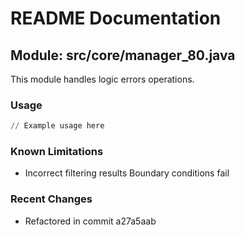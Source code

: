 # README Documentation

## Module: src/core/manager_80.java

This module handles logic errors operations.

### Usage

```python
// Example usage here
```

### Known Limitations

- Incorrect filtering results Boundary conditions fail

### Recent Changes

- Refactored in commit a27a5aab
